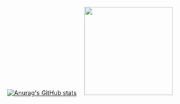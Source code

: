 [![Anurag's GitHub stats](https://github-readme-stats.vercel.app/api?username=kotosanagi)](https://github.com/anuraghazra/github-readme-stats)　
<img src="https://github-readme-stats.vercel.app/api/top-langs/?username=kotosanagi" width="205px">
